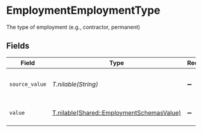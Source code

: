 # EmploymentEmploymentType

The type of employment (e.g., contractor, permanent)


## Fields

| Field                                                                                      | Type                                                                                       | Required                                                                                   | Description                                                                                | Example                                                                                    |
| ------------------------------------------------------------------------------------------ | ------------------------------------------------------------------------------------------ | ------------------------------------------------------------------------------------------ | ------------------------------------------------------------------------------------------ | ------------------------------------------------------------------------------------------ |
| `source_value`                                                                             | *T.nilable(String)*                                                                        | :heavy_minus_sign:                                                                         | The source value of the employment type.                                                   | Permanent                                                                                  |
| `value`                                                                                    | [T.nilable(Shared::EmploymentSchemasValue)](../../models/shared/employmentschemasvalue.md) | :heavy_minus_sign:                                                                         | The type of the employment.                                                                | permanent                                                                                  |